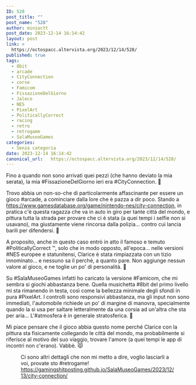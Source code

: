 ```yaml
---
ID: 528
post_title: ""
post_name: "528"
author: minioctt
post_date: 2023-12-14 16:14:42
layout: post
link: >
  https://octospacc.altervista.org/2023/12/14/528/
published: true
tags:
  - 8bit
  - arcade
  - CityConnection
  - corse
  - Famicom
  - FissazioneDelGiorno
  - Jaleco
  - NES
  - PixelArt
  - PoliticallyCorrect
  - racing
  - retro
  - retrogame
  - SalaMuseoGames
categories:
  - Senza categoria
date: 2023-12-14 16:14:42
canonical_url:   https://octospacc.altervista.org/2023/12/14/528/
---
```

<!-- wp:paragraph {"className":"large-pixelated"} -->
<p class="large-pixelated">Fino a quando non sono arrivati quei pezzi (che hanno deviato la mia serata), la mia #FissazioneDelGiorno ieri era #CityConnection. 🚗</p>
<!-- /wp:paragraph -->

<!-- wp:paragraph -->
<p>Trovo abbia un non-so-che di particolarmente affascinante per essere un gioco #arcade, a cominciare dalla lore che è pazza a dir poco. Stando a <a href="https://www.gamesdatabase.org/game/nintendo-nes/city-connection">https://www.gamesdatabase.org/game/nintendo-nes/city-connection</a>, in pratica c'è questa ragazza che va in auto in giro per tante città del mondo, e pittura tutta la strada per provare che ci è stata (a quei tempi i selfie non si usavano), ma giustamente viene rincorsa dalla polizia... contro cui lancia barili per difendersi. 🎨</p>
<!-- /wp:paragraph -->

<!-- wp:paragraph -->
<p>A proposito, anche in questo caso entrò in atto il famoso e temuto #PoliticallyCorrect ™️, solo che in modo opposto, all'epoca... nelle versioni #NES europee e statunitensi, Clarice è stata rimpiazzata con un tizio innominato... e nessuno sa il perché, a quanto pare. Non aggiunge nessun valore al gioco, e ne toglie un po' di personalità. 👹</p>
<!-- /wp:paragraph -->

<!-- wp:paragraph -->
<p>Su #SalaMuseoGames infatti ho caricato la versione #Famicom, che mi sembra si giochi abbastanza bene. Quella musichetta #8bit del primo livello mi sta rimanendo in testa, così come la bellezza minimale degli sfondi in pura #PixelArt. I controlli sono responsivi abbastanza, ma gli input non sono immediati, l'automobile richiede un po' di margine di manovra, specialmente quando la si usa per saltare letteralmente da una corsia ad un'altra che sta per aria... L'#atmosfera è in generale stratosferica. 💫</p>
<!-- /wp:paragraph -->

<!-- wp:paragraph -->
<p>Mi piace pensare che il gioco abbia questo nome perché Clarice con la pittura sta fisicamente collegando le città del mondo, ma probabilmente si riferisce al motivo del suo viaggio, trovare l'amore (a quei tempi le app di incontri non c'erano). Vabbè. 😾</p>
<!-- /wp:paragraph -->

<!-- wp:paragraph -->
<p></p>
<!-- /wp:paragraph -->

<!-- wp:image {"id":532,"sizeSlug":"large","linkDestination":"none","className":"large-pixelated"} -->
<figure class="wp-block-image size-large large-pixelated"><img src="{{site.cdnurl}}/assets/uploads/2023/12/recording_20231214_143115.2.gif" alt="" class="wp-image-532"/><figcaption class="wp-element-caption">Ci sono altri dettagli che non mi metto a dire, voglio lasciarli a voi, provate sto #retrogame! <a href="https://gamingshitposting.github.io/SalaMuseoGames/2023/12/13/city-connection/">https://gamingshitposting.github.io/SalaMuseoGames/2023/12/13/city-connection/</a></figcaption></figure>
<!-- /wp:image -->
